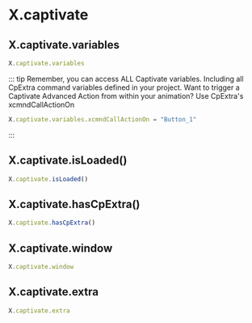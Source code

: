# X.captivate

## X.captivate.variables
``` js
X.captivate.variables
```

::: tip
Remember, you can access ALL Captivate variables. Including all CpExtra command variables defined in your project.
Want to trigger a Captivate Advanced Action from within your animation? Use CpExtra's xcmndCallActionOn
``` js
X.captivate.variables.xcmndCallActionOn = "Button_1"
```
:::


## X.captivate.isLoaded()
``` js
X.captivate.isLoaded()
```

## X.captivate.hasCpExtra()
``` js
X.captivate.hasCpExtra()
```

## X.captivate.window
``` js
X.captivate.window
```

## X.captivate.extra
``` js
X.captivate.extra
```
